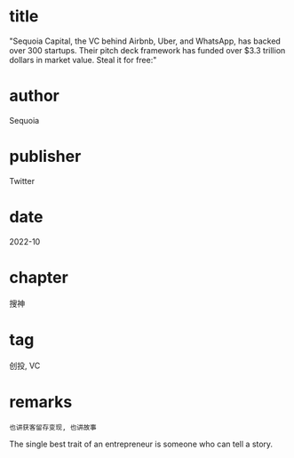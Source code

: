 # title
"Sequoia Capital, the VC behind Airbnb, Uber, and WhatsApp, has backed over 300 startups. Their pitch deck framework has funded over $3.3 trillion dollars in market value. Steal it for free:"

# author
Sequoia

# publisher
Twitter

# date
2022-10

# chapter
搜神

# tag
创投, VC

# remarks
`也讲获客留存变现, 也讲故事`

The single best trait of an entrepreneur is someone who can tell a story.

